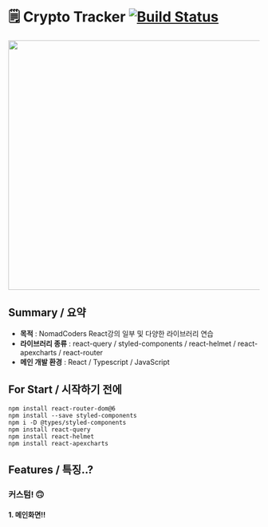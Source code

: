 # :spiral_notepad: Crypto Tracker [![Build Status](https://travis-ci.org/joemccann/dillinger.svg?branch=master)](https://travis-ci.org/joemccann/dillinger)

<img src="https://user-images.githubusercontent.com/85853145/163525787-11002270-a495-4f37-9f89-3e6034a98c1c.gif" width="1000" height="500">

## Summary / 요약

- **목적** : NomadCoders React강의 일부 및 다양한 라이브러리 연습
- **라이브러리 종류** : react-query / styled-components / react-helmet / react-apexcharts / react-router
- **메인 개발 환경** : React / Typescript / JavaScript


## For Start / 시작하기 전에
    npm install react-router-dom@6
    npm install --save styled-components
    npm i -D @types/styled-components
    npm install react-query
    npm install react-helmet
    npm install react-apexcharts

## Features / 특징..?

### 커스텀! :upside_down_face:

#### 1. 메인화면!!
